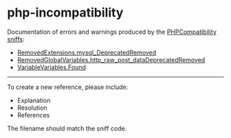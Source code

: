 php-incompatibility
===================

Documentation of errors and warnings produced by the [PHPCompatibility sniffs](https://github.com/wimg/PHPCompatibility):

* [RemovedExtensions.mysql_DeprecatedRemoved](RemovedExtensions.mysql_DeprecatedRemoved.md)
* [RemovedGlobalVariables.http_raw_post_dataDeprecatedRemoved](RemovedGlobalVariables.http_raw_post_dataDeprecatedRemoved.md)
* [VariableVariables.Found](VariableVariables.Found.md)

***

To create a new reference, please include:

* Explanation
* Resolution
* References

The filename should match the sniff code.
